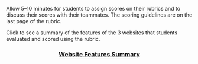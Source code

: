 Allow 5–10 minutes for students to assign scores on their rubrics and to discuss their scores with their teammates. The scoring guidelines are on the last page of the rubric.

Click to see a summary of the features of the 3 websites that students evaluated and scored using the rubric. 

### <div align="center">[Website Features Summary]()</div>
<!--
needs link
!!!!!
*****
 -->